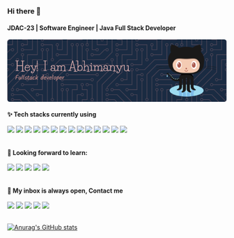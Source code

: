 ### Hi there 👋
#### JDAC-23 | Software Engineer | Java Full Stack Developer
![JDAC-23, Software Engineer, Java Full Stack Developer](github-header-image.png)
<br>
<br>
**✨ Tech stacks currently using** <br>
<br>
<code><a href="https://docs.oracle.com/en/java/" target="_blank"><img height="50" src="https://www.vectorlogo.zone/logos/java/java-ar21.svg"></a></code>
<code><a href="https://docs.spring.io/spring-framework/reference/index.html" target="_blank"><img height="50" src="https://www.vectorlogo.zone/logos/springio/springio-ar21.svg"></a></code>
<code><a href="https://developer.mozilla.org/en-US/docs/Web/JavaScript" target="_blank"><img height="50" src="https://www.vectorlogo.zone/logos/javascript/javascript-ar21.svg"></a></code>
<code><a href="https://www.vectorlogo.zone/logos/w3_css/w3_css-ar21.svg" target="_blank"><img height="50" src="https://www.vectorlogo.zone/logos/w3_html5/w3_html5-ar21.svg"></a></code>
<code><a href="https://developer.mozilla.org/en-US/docs/Web/CSS" target="_blank"><img height="50" src="https://www.vectorlogo.zone/logos/w3_css/w3_css-ar21.svg"></a></code>
<code><a href="https://docs.docker.com/" target="_blank"><img height="50" src="https://www.vectorlogo.zone/logos/docker/docker-ar21.svg"></a></code>
<code><a href="https://maven.apache.org/guides/index.html" target="_blank"><img height="50" src="https://maven.apache.org/images/maven-logo-black-on-white.png"></a></code>
<code><a href="https://git-scm.com/" target="_blank"><img height="50" src="https://www.vectorlogo.zone/logos/git-scm/git-scm-ar21.svg"></a></code>
<code><a href="https://www.mysql.com/" target="_blank"><img height="50" src="https://www.vectorlogo.zone/logos/mysql/mysql-ar21.svg"></a></code>
<code><a href="https://www.sqlite.org/" target="_blank"><img height="50" src="https://www.vectorlogo.zone/logos/sqlite/sqlite-ar21.svg"></a></code>
<code><a href="https://learning.postman.com/docs/introduction/overview/" target="_blank"><img height="50" src="https://www.vectorlogo.zone/logos/getpostman/getpostman-icon.svg"></a></code>
<code><a href="https://www.jenkins.io/doc/" target="_blank"><img height="50" src="https://www.vectorlogo.zone/logos/jenkins/jenkins-ar21.svg"></a></code>
<code><a href="https://docs.aws.amazon.com/" target="_blank"><img height="50" src="https://www.vectorlogo.zone/logos/amazon_aws/amazon_aws-ar21.svg"></a></code>
<code><a href="https://www.json.org/" target="_blank"><img height="50" src="https://www.vectorlogo.zone/logos/json/json-ar21.svg"></a></code>
<br>
<br>
<br>
**🌱 Looking forward to learn:** <br>
<br>
<code><a href="https://nodejs.org/docs/latest/api/" target="_blank"><img height="50" src="https://www.vectorlogo.zone/logos/nodejs/nodejs-ar21.svg"></a></code>
<code><a href="https://reactjs.org/" target="_blank"><img height="50" src="https://www.vectorlogo.zone/logos/reactjs/reactjs-ar21.svg"></a></code>
<code><a href="https://cloud.google.com/" target="_blank"><img height="50" src="https://www.vectorlogo.zone/logos/google_cloud/google_cloud-ar21.svg"></a></code>
<code><a href="https://aws.amazon.com/" target="_blank"><img height="50" src="https://www.vectorlogo.zone/logos/amazon_aws/amazon_aws-ar21.svg"></a></code>
<code><a href="https://www.rust-lang.org/learn" target="_blank"><img height="50" src="https://www.vectorlogo.zone/logos/rust-lang/rust-lang-ar21.svg"></a></code>
<br>
<br>
<br>
**💬 My inbox is always open, Contact me**
<br>
<br> 
  <code><a href="https://www.linkedin.com/in/abhimanyukumar/" target="_blank"><img height="50" src="https://www.vectorlogo.zone/logos/linkedin/linkedin-ar21.svg"></a></code>
  <code><a href="mailto:abhiimanyukumar@gmail.com" target="_blank"><img height="50" src="https://www.vectorlogo.zone/logos/gmail/gmail-ar21.svg"></a></code>
  <code><a href="https://twitter.com/sabhimanyu909" target="_blank"><img height="50" src="https://www.vectorlogo.zone/logos/twitter/twitter-ar21.svg"></a></code>
  <code><a href="https://www.instagram.com/sabhimanyu909/" target="_blank"><img height="50" src="https://www.vectorlogo.zone/logos/instagram/instagram-ar21.svg"></a></code>
  <code><a href="https://replit.com/@AbhimanyuKumar6" target="_blank"><img height="50" src="https://www.vectorlogo.zone/logos/replit/replit-ar21.svg"></a></code>
<br>
<br>

[![Anurag's GitHub stats](https://github-readme-stats.vercel.app/api?username=Mrpool720)](https://github.com/anuraghazra/github-readme-stats)
